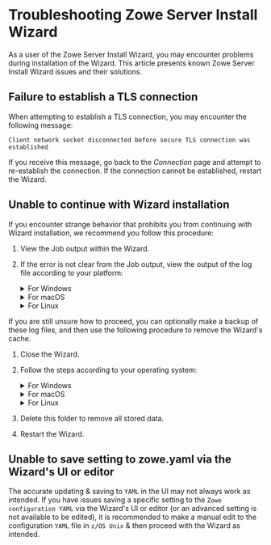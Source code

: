 # Troubleshooting Zowe Server Install Wizard

As a user of the Zowe Server Install Wizard, you may encounter problems during installation of the Wizard. This article presents known Zowe Server Install Wizard issues and their solutions.

## Failure to establish a TLS connection

When attempting to establish a TLS connection, you may encounter the following message:

```
Client network socket disconnected before secure TLS connection was established
```

If you receive this message, go back to the _Connection_ page and attempt to re-establish the connection. If the connection cannot be established, restart the Wizard.

## Unable to continue with Wizard installation

If you encounter strange behavior that prohibits you from continuing with Wizard installation, we recommend you follow this procedure:

1. View the Job output within the Wizard.
2. If the error is not clear from the Job output, view the output of the log file according to your platform:

    <details>
    <summary>For Windows</summary>

    `%USERPROFILE%\AppData\Roaming{app name}\logs\main.log`
    </details>
    
    <details>
    <summary>For macOS</summary>

    ` ~/Library/Logs/{app name}/main.log`
    </details>

    <details>
    <summary>For Linux</summary>
    
    ` ~/.config/{app name}/logs/main.log`
    </details>

If you are still unsure how to proceed, you can optionally make a backup of these log files, and then use the following procedure to remove the Wizard's cache. 

1. Close the Wizard.
2. Follow the steps according to your operating system: 
    <details>
    <summary>For Windows</summary>
    
    1. Open File Explorer. In the address bar type `%APPDATA%`. This takes you to the directory where your app data is stored. The typical directory path is `C:\Users[Your User Name]\AppData\Roaming`.  
    
    2. Locate the folder corresponding to `zowe-install-wizard`.

    </details>

    <details>
    <summary>For macOS</summary>

    1. Open Finder. In the menu bar select **Go > Go to Folder**.

    2. Type `~/Library/Application Support/` and press **Enter**. 

    3. Locate the folder corresponding to `zowe-install-wizard`
    </details>

    <details>
    <summary>For Linux</summary>

    1. Open a terminal or file manager. 

    2. Navigate to `~/.config/`, which is where most apps store their configuration data. 

    3. In the terminal, enter the following command:  `cd ~/.config/`.   

    4. Locate the folder corresponding to `zowe-install-wizard`.
    </details>

3. Delete this folder to remove all stored data.
4. Restart the Wizard.

## Unable to save setting to zowe.yaml via the Wizard's UI or editor

The accurate updating & saving to `YAML` in the UI may not always work as intended. If you have issues saving a specific setting to the `Zowe configuration YAML` via the Wizard's UI or editor (or an advanced setting is not available to be edited), it is recommended to make a manual edit to the configuration `YAML` file in `z/OS Unix` & then proceed with the Wizard as intended.

